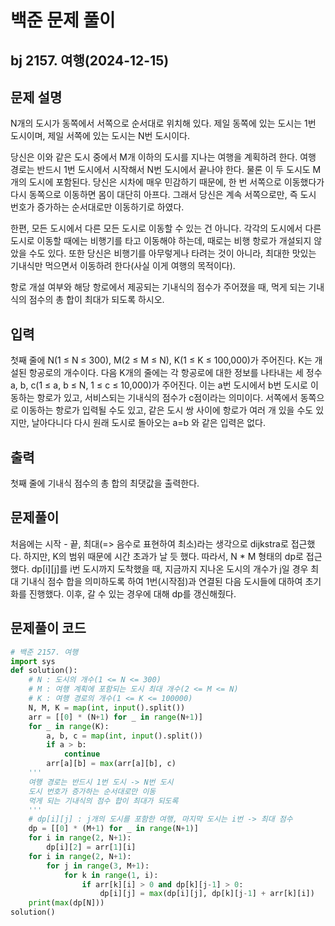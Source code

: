 # 백준 문제 풀이

## bj 2157. 여행(2024-12-15)

## 문제 설명

N개의 도시가 동쪽에서 서쪽으로 순서대로 위치해 있다. 제일 동쪽에 있는 도시는 1번 도시이며, 제일 서쪽에 있는 도시는 N번 도시이다.

당신은 이와 같은 도시 중에서 M개 이하의 도시를 지나는 여행을 계획하려 한다. 여행 경로는 반드시 1번 도시에서 시작해서 N번 도시에서 끝나야 한다. 물론 이 두 도시도 M개의 도시에 포함된다. 당신은 시차에 매우 민감하기 때문에, 한 번 서쪽으로 이동했다가 다시 동쪽으로 이동하면 몸이 대단히 아프다. 그래서 당신은 계속 서쪽으로만, 즉 도시 번호가 증가하는 순서대로만 이동하기로 하였다.

한편, 모든 도시에서 다른 모든 도시로 이동할 수 있는 건 아니다. 각각의 도시에서 다른 도시로 이동할 때에는 비행기를 타고 이동해야 하는데, 때로는 비행 항로가 개설되지 않았을 수도 있다. 또한 당신은 비행기를 아무렇게나 타려는 것이 아니라, 최대한 맛있는 기내식만 먹으면서 이동하려 한다(사실 이게 여행의 목적이다).

항로 개설 여부와 해당 항로에서 제공되는 기내식의 점수가 주어졌을 때, 먹게 되는 기내식의 점수의 총 합이 최대가 되도록 하시오.

## 입력

첫째 줄에 N(1 ≤ N ≤ 300), M(2 ≤ M ≤ N), K(1 ≤ K ≤ 100,000)가 주어진다. K는 개설된 항공로의 개수이다. 다음 K개의 줄에는 각 항공로에 대한 정보를 나타내는 세 정수 a, b, c(1 ≤ a, b ≤ N, 1 ≤ c ≤ 10,000)가 주어진다. 이는 a번 도시에서 b번 도시로 이동하는 항로가 있고, 서비스되는 기내식의 점수가 c점이라는 의미이다. 서쪽에서 동쪽으로 이동하는 항로가 입력될 수도 있고, 같은 도시 쌍 사이에 항로가 여러 개 있을 수도 있지만, 날아다니다 다시 원래 도시로 돌아오는 a=b 와 같은 입력은 없다.

## 출력

첫째 줄에 기내식 점수의 총 합의 최댓값을 출력한다.

## 문제풀이

처음에는 시작 - 끝, 최대(=> 음수로 표현하여 최소)라는 생각으로 dijkstra로 접근했다. 하지만, K의 범위 때문에 시간 초과가 날 듯 했다. 따라서, N \* M 형태의 dp로 접근했다. dp[i][j]를 i번 도시까지 도착했을 때, 지금까지 지나온 도시의 개수가 j일 경우 최대 기내식 점수 합을 의미하도록 하여 1번(시작점)과 연결된 다음 도시들에 대하여 초기화를 진행했다. 이후, 갈 수 있는 경우에 대해 dp를 갱신해줬다.

## 문제풀이 코드

```python
# 백준 2157. 여행
import sys
def solution():
    # N : 도시의 개수(1 <= N <= 300)
    # M : 여행 계획에 포함되는 도시 최대 개수(2 <= M <= N)
    # K : 여행 경로의 개수(1 <= K <= 100000)
    N, M, K = map(int, input().split())
    arr = [[0] * (N+1) for _ in range(N+1)]
    for _ in range(K):
        a, b, c = map(int, input().split())
        if a > b:
            continue
        arr[a][b] = max(arr[a][b], c)
    '''
    여행 경로는 반드시 1번 도시 -> N번 도시
    도시 번호가 증가하는 순서대로만 이동
    먹게 되는 기내식의 점수 합이 최대가 되도록
    '''
    # dp[i][j] : j개의 도시를 포함한 여행, 마지막 도시는 i번 -> 최대 점수
    dp = [[0] * (M+1) for _ in range(N+1)]
    for i in range(2, N+1):
        dp[i][2] = arr[1][i]
    for i in range(2, N+1):
        for j in range(3, M+1):
            for k in range(1, i):
                if arr[k][i] > 0 and dp[k][j-1] > 0:
                    dp[i][j] = max(dp[i][j], dp[k][j-1] + arr[k][i])
    print(max(dp[N]))
solution()

```
